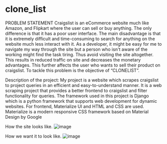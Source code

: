 # clone_list
PROBLEM STATEMENT 
Craigslist is an eCommerce website much like Amazon, and Flipkart where the user can sell or buy anything.
The only difference is that it has a poor user interface. The main disadvantage is that it is extremely difficult and time-consuming to search for anything on the website much less interact with it. As a developer, it might be easy for me to navigate my way through the site but a person who isn't aware of the working might find the task tiring. Thus avoid visiting the site altogether. This results in reduced traffic on site and decreases the monetary advantages. This further affects the user who wants to sell their product on craigslist. To tackle this problem is the objective of “CLONELIST”.

Description of the project:
My project is a website which scrapes craigslist to project queries in an efficient and easy-to-understand manner.
 It is a web scraping project that provides a better frontend to craigslist and filter functionality for queries. 
The framework used in this project is Django which is a python framework that supports web development for dynamic websites. 
For frontend, Materialize UI and HTML and CSS are used. 
Materialize is a modern responsive CSS framework based on Material Design by Google

How the site looks like.
![image](https://user-images.githubusercontent.com/65339232/197139857-b0b22911-4e00-4c72-9950-cb6945a43f2d.png)

How we want it to look like.
![image](https://user-images.githubusercontent.com/65339232/197139947-9f5f3269-af08-4f67-a0e9-720d4d73e4a5.png)
